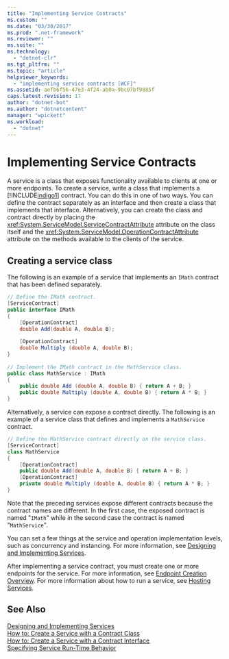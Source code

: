 ```yaml
---
title: "Implementing Service Contracts"
ms.custom: ""
ms.date: "03/30/2017"
ms.prod: ".net-framework"
ms.reviewer: ""
ms.suite: ""
ms.technology: 
  - "dotnet-clr"
ms.tgt_pltfrm: ""
ms.topic: "article"
helpviewer_keywords: 
  - "implementing service contracts [WCF]"
ms.assetid: aefb6f56-47e3-4f24-ab0a-9bc07bf9885f
caps.latest.revision: 17
author: "dotnet-bot"
ms.author: "dotnetcontent"
manager: "wpickett"
ms.workload: 
  - "dotnet"
---
```

# Implementing Service Contracts
A service is a class that exposes functionality available to clients at one or more endpoints. To create a service, write a class that implements a [!INCLUDE[indigo1](../../../includes/indigo1-md.md)] contract. You can do this in one of two ways. You can define the contract separately as an interface and then create a class that implements that interface. Alternatively, you can create the class and contract directly by placing the <xref:System.ServiceModel.ServiceContractAttribute> attribute on the class itself and the <xref:System.ServiceModel.OperationContractAttribute> attribute on the methods available to the clients of the service.  
  
## Creating a service class  
 The following is an example of a service that implements an `IMath` contract that has been defined separately.  
  
```csharp  
// Define the IMath contract.  
[ServiceContract]  
public interface IMath  
{  
    [OperationContract]   
    double Add(double A, double B);  
  
    [OperationContract]  
    double Multiply (double A, double B);  
}  
  
// Implement the IMath contract in the MathService class.  
public class MathService : IMath  
{  
    public double Add (double A, double B) { return A + B; }  
    public double Multiply (double A, double B) { return A * B; }  
}  
```  
  
 Alternatively, a service can expose a contract directly. The following is an example of a service class that defines and implements a `MathService` contract.  
  
```csharp  
// Define the MathService contract directly on the service class.  
[ServiceContract]  
class MathService  
{  
    [OperationContract]  
    public double Add(double A, double B) { return A + B; }  
    [OperationContract]  
    private double Multiply (double A, double B) { return A * B; }  
}  
```  
  
 Note that the preceding services expose different contracts because the contract names are different. In the first case, the exposed contract is named "`IMath`" while in the second case the contract is named "`MathService`".  
  
 You can set a few things at the service and operation implementation levels, such as concurrency and instancing. For more information, see [Designing and Implementing Services](../../../docs/framework/wcf/designing-and-implementing-services.md).  
  
 After implementing a service contract, you must create one or more endpoints for the service. For more information, see [Endpoint Creation Overview](../../../docs/framework/wcf/endpoint-creation-overview.md). For more information about how to run a service, see [Hosting Services](../../../docs/framework/wcf/hosting-services.md).  
  
## See Also  
 [Designing and Implementing Services](../../../docs/framework/wcf/designing-and-implementing-services.md)  
 [How to: Create a Service with a Contract Class](../../../docs/framework/wcf/feature-details/how-to-create-a-wcf-contract-with-a-class.md)  
 [How to: Create a Service with a Contract Interface](../../../docs/framework/wcf/feature-details/how-to-create-a-service-with-a-contract-interface.md)  
 [Specifying Service Run-Time Behavior](../../../docs/framework/wcf/specifying-service-run-time-behavior.md)
